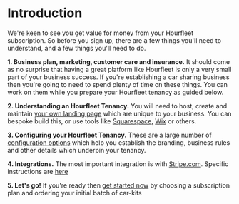 # Introduction  

We're keen to see you get value for money from your Hourfleet subscription. So before you sign up, there are a few things you'll need to understand, and a few things you'll need to do. 

**1. Business plan, marketing, customer care and insurance.** It should come as no surprise that having a great platform like Hourfleet is only a very small part of your business success. If you're establishing a car sharing business then you're going to need to spend plenty of time on these things. You can work on them while you prepare your Hourfleet tenancy as guided below.

**2. Understanding an Hourfleet Tenancy.** You will need to host, create and maintain [your own landing page](yoursite.html) which are unique to your business. You can bespoke build this, or use tools like [Squarespace](http://squarespace.com), [Wix](http://wix.com) or others.

**3. Configuring your Hourfleet Tenancy.** These are a large number of [configuration options](http://docs.hourfleet.com/youconfigure.html) which help you establish the branding, business rules and other details which underpin your tenancy. 

**4. Integrations.** The most important integration is with [Stripe.com](http://stripe.com). Specific instructions are [here](http://docs.hourfleet.com/youprovide.html)   

**5. Let's go!** If you're ready then [get started now](https://www.hourfleet.com/getstarted) by choosing a subscription plan and ordering your initial batch of car-kits   


